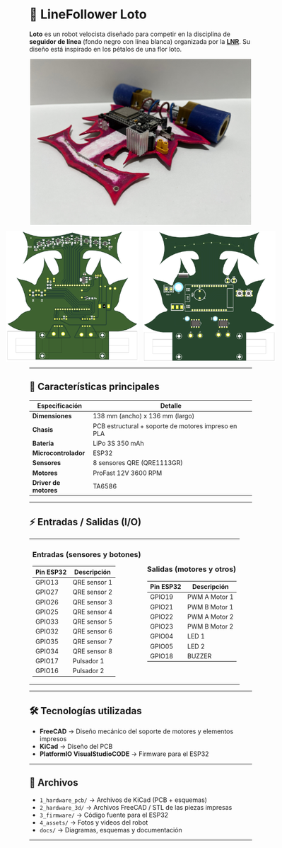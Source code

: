 # 🌸 LineFollower Loto

**Loto** es un robot velocista diseñado para competir en la disciplina de **seguidor de línea** (fondo negro con línea blanca) organizada por la **<a href="https://lnr-argentina.com.ar/" target="_blank">LNR</a>**. Su diseño está inspirado en los pétalos de una flor loto.

<div align="center">
  <img src="./4_assets/real_loto_V2.jpg" alt="VistaInferior_Loto" width="500"/>
</div>

<div align="center" style="display: flex; justify-content: center; gap: 10px; margin-top: 10px;">
  <img src="./4_assets/VistaInferior_Loto_V2.png" alt="VistaInferior_Loto_V2" width="300"/>
  <img src="./4_assets/VistaSuperior_Loto_V2.png" alt="VistaSuperior_Loto" width="300"/>
</div>

---

## 🚀 Características principales

| Especificación | Detalle |
|----------------|---------|
| **Dimensiones** | 138 mm (ancho) x 136 mm (largo) |
| **Chasis** | PCB estructural + soporte de motores impreso en PLA |
| **Batería** | LiPo 3S 350 mAh |
| **Microcontrolador** | ESP32 |
| **Sensores** | 8 sensores QRE (QRE1113GR) |
| **Motores** | ProFast 12V 3600 RPM |
| **Driver de motores** | TA6586 |

---

## ⚡ Entradas / Salidas (I/O)

<table>
<tr>

<td>

### Entradas (sensores y botones)

| Pin ESP32 | Descripción |
|-----------|-------------|
| GPIO13 | QRE sensor 1 |
| GPIO27 | QRE sensor 2 |
| GPIO26 | QRE sensor 3 |
| GPIO25 | QRE sensor 4 |
| GPIO33 | QRE sensor 5 |
| GPIO32 | QRE sensor 6 |
| GPIO35 | QRE sensor 7 |
| GPIO34 | QRE sensor 8 |
| GPIO17 | Pulsador 1 |
| GPIO16 | Pulsador 2 |

</td>

<td>

### Salidas (motores y otros)

| Pin ESP32 | Descripción |
|-----------|-------------|
| GPIO19 | PWM A Motor 1 |
| GPIO21 | PWM B Motor 1 |
| GPIO22 | PWM A Motor 2 |
| GPIO23 | PWM B Motor 2 |
| GPIO04 | LED 1 |
| GPIO05 | LED 2 |
| GPIO18 | BUZZER |

</td>

</tr>
</table>

---

## 🛠 Tecnologías utilizadas

- **FreeCAD** → Diseño mecánico del soporte de motores y elementos impresos
- **KiCad** → Diseño del PCB
- **PlatformIO VisualStudioCODE** → Firmware para el ESP32

---

## 📂 Archivos

- `1_hardware_pcb/` → Archivos de KiCad (PCB + esquemas)  
- `2_hardware_3d/` → Archivos FreeCAD / STL de las piezas impresas
- `3_firmware/` → Código fuente para el ESP32
- `4_assets/` → Fotos y videos del robot  
- `docs/` → Diagramas, esquemas y documentación

---
